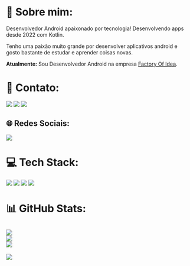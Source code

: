 
# 💫 Sobre mim:

Desenvolvedor Android apaixonado por tecnologia! Desenvolvendo apps desde 2022 com Kotlin.

Tenho uma paixão muito grande por desenvolver aplicativos android e gosto bastante de estudar e aprender coisas novas.

**Atualmente:** Sou Desenvolvedor Android na empresa <a href="https://www.linkedin.com/company/sualiste/" target="_blank">Factory Of Idea<a/>.



# 📧 Contato:

<a href="mailto:lorranfranzbastos1@gmail.com"><img src="https://img.shields.io/badge/Gmail-D14836?style=for-the-badge&logo=gmail&logoColor=white"/><a/>
<a href="https://www.linkedin.com/in/lorranfranzbastos/"><img src="https://img.shields.io/badge/LinkedIn-0077B5?style=for-the-badge&logo=linkedin&logoColor=white"/><a/>
<a href="https://wa.me/+5553984664022"><img src="https://img.shields.io/badge/WhatsApp-25D366?style=for-the-badge&logo=whatsapp&logoColor=white"/><a/>

## 🌐 Redes Sociais:
<a href="https://www.instagram.com/lorranfranz/"><img src="https://img.shields.io/badge/Instagram-E4405F?style=for-the-badge&logo=instagram&logoColor=white"/><a/>

# 💻 Tech Stack:

<img src="https://img.shields.io/badge/Android-3DDC84?style=for-the-badge&logo=android&logoColor=white"/> <img src="https://img.shields.io/badge/Kotlin-0095D5?&style=for-the-badge&logo=kotlin&logoColor=white"/>
<img src="https://img.shields.io/badge/Android_Studio-3DDC84?style=for-the-badge&logo=android-studio&logoColor=white"/>
<img src="https://img.shields.io/badge/GitHub-100000?style=for-the-badge&logo=github&logoColor=white"/>

# 📊 GitHub Stats:
![](https://github-readme-stats.vercel.app/api?username=LorranFranzDev&theme=default&hide_border=false&include_all_commits=true&count_private=true)<br/>
![](https://github-readme-streak-stats.herokuapp.com/?user=LorranFranzDev&theme=default&hide_border=false)<br/>
![](https://github-readme-stats.vercel.app/api/top-langs/?username=LorranFranzDev&theme=default&hide_border=false&include_all_commits=true&count_private=true&layout=compact)
---
[![](https://visitcount.itsvg.in/api?id=LorranFranzDev&icon=0&color=0)](https://visitcount.itsvg.in)
